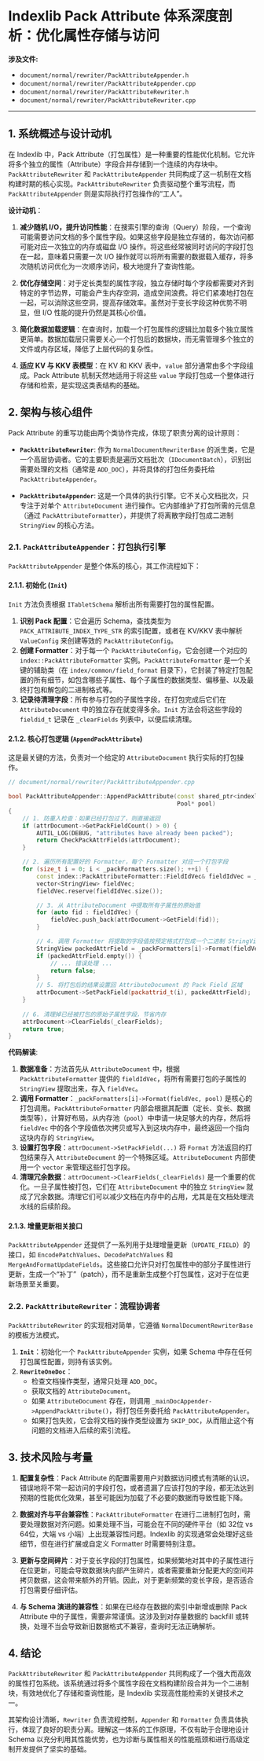 
# Indexlib Pack Attribute 体系深度剖析：优化属性存储与访问

**涉及文件:**
*   `document/normal/rewriter/PackAttributeAppender.h`
*   `document/normal/rewriter/PackAttributeAppender.cpp`
*   `document/normal/rewriter/PackAttributeRewriter.h`
*   `document/normal/rewriter/PackAttributeRewriter.cpp`

---

## 1. 系统概述与设计动机

在 Indexlib 中，Pack Attribute（打包属性）是一种重要的性能优化机制。它允许将多个独立的属性（Attribute）字段合并存储到一个连续的内存块中。`PackAttributeRewriter` 和 `PackAttributeAppender` 共同构成了这一机制在文档构建时期的核心实现。`PackAttributeRewriter` 负责驱动整个重写流程，而 `PackAttributeAppender` 则是实际执行打包操作的“工人”。

**设计动机**：

1.  **减少随机 I/O，提升访问性能**：在搜索引擎的查询（Query）阶段，一个查询可能需要访问文档的多个属性字段。如果这些字段是独立存储的，每次访问都可能对应一次独立的内存或磁盘 I/O 操作。将这些经常被同时访问的字段打包在一起，意味着只需要一次 I/O 操作就可以将所有需要的数据载入缓存，将多次随机访问优化为一次顺序访问，极大地提升了查询性能。

2.  **优化存储空间**：对于定长类型的属性字段，独立存储时每个字段都需要对齐到特定的字节边界，可能会产生内存空洞，造成空间浪费。将它们紧凑地打包在一起，可以消除这些空洞，提高存储效率。虽然对于变长字段这种优势不明显，但 I/O 性能的提升仍然是其核心价值。

3.  **简化数据加载逻辑**：在查询时，加载一个打包属性的逻辑比加载多个独立属性更简单。数据加载层只需要关心一个打包后的数据块，而无需管理多个独立的文件或内存区域，降低了上层代码的复杂性。

4.  **适应 KV 与 KKV 表模型**：在 KV 和 KKV 表中，`value` 部分通常由多个字段组成。Pack Attribute 机制天然地适用于将这些 `value` 字段打包成一个整体进行存储和检索，是实现这类表结构的基础。

## 2. 架构与核心组件

Pack Attribute 的重写功能由两个类协作完成，体现了职责分离的设计原则：

*   **`PackAttributeRewriter`**: 作为 `NormalDocumentRewriterBase` 的派生类，它是一个高层协调者。它的主要职责是遍历文档批次（`IDocumentBatch`），识别出需要处理的文档（通常是 `ADD_DOC`），并将具体的打包任务委托给 `PackAttributeAppender`。

*   **`PackAttributeAppender`**: 这是一个具体的执行引擎。它不关心文档批次，只专注于对单个 `AttributeDocument` 进行操作。它内部维护了打包所需的元信息（通过 `PackAttributeFormatter`），并提供了将离散字段打包成二进制 `StringView` 的核心方法。

### 2.1. `PackAttributeAppender`：打包执行引擎

`PackAttributeAppender` 是整个体系的核心，其工作流程如下：

#### 2.1.1. 初始化 (`Init`)

`Init` 方法负责根据 `ITabletSchema` 解析出所有需要打包的属性配置。

1.  **识别 Pack 配置**：它会遍历 Schema，查找类型为 `PACK_ATTRIBUTE_INDEX_TYPE_STR` 的索引配置，或者在 KV/KKV 表中解析 `ValueConfig` 来创建等效的 `PackAttributeConfig`。
2.  **创建 Formatter**：对于每一个 `PackAttributeConfig`，它会创建一个对应的 `index::PackAttributeFormatter` 实例。`PackAttributeFormatter` 是一个关键的辅助类（在 `index/common/field_format` 目录下），它封装了特定打包配置的所有细节，如包含哪些子属性、每个子属性的数据类型、偏移量、以及最终打包和解包的二进制格式等。
3.  **记录待清理字段**：所有参与打包的子属性字段，在打包完成后它们在 `AttributeDocument` 中的独立存在就变得多余。`Init` 方法会将这些字段的 `fieldid_t` 记录在 `_clearFields` 列表中，以便后续清理。

#### 2.1.2. 核心打包逻辑 (`AppendPackAttribute`)

这是最关键的方法，负责对一个给定的 `AttributeDocument` 执行实际的打包操作。

```cpp
// document/normal/rewriter/PackAttributeAppender.cpp

bool PackAttributeAppender::AppendPackAttribute(const shared_ptr<indexlib::document::AttributeDocument>& attrDocument,
                                                Pool* pool)
{
    // 1. 防重入检查：如果已经打包过了，则直接返回
    if (attrDocument->GetPackFieldCount() > 0) {
        AUTIL_LOG(DEBUG, "attributes have already been packed");
        return CheckPackAttrFields(attrDocument);
    }

    // 2. 遍历所有配置好的 Formatter，每个 Formatter 对应一个打包字段
    for (size_t i = 0; i < _packFormatters.size(); ++i) {
        const index::PackAttributeFormatter::FieldIdVec& fieldIdVec = _packFormatters[i]->GetFieldIds();
        vector<StringView> fieldVec;
        fieldVec.reserve(fieldIdVec.size());

        // 3. 从 AttributeDocument 中提取所有子属性的原始值
        for (auto fid : fieldIdVec) {
            fieldVec.push_back(attrDocument->GetField(fid));
        }

        // 4. 调用 Formatter 将提取的字段值按预定格式打包成一个二进制 StringView
        StringView packedAttrField = _packFormatters[i]->Format(fieldVec, pool);
        if (packedAttrField.empty()) {
            // ... 错误处理 ...
            return false;
        }
        // 5. 将打包后的结果设置回 AttributeDocument 的 Pack Field 区域
        attrDocument->SetPackField(packattrid_t(i), packedAttrField);
    }
    
    // 6. 清理掉已经被打包的原始子属性字段，节省内存
    attrDocument->ClearFields(_clearFields);
    return true;
}
```

**代码解读**:

1.  **数据准备**：方法首先从 `AttributeDocument` 中，根据 `PackAttributeFormatter` 提供的 `fieldIdVec`，将所有需要打包的子属性的 `StringView` 提取出来，存入 `fieldVec`。
2.  **调用 Formatter**：`_packFormatters[i]->Format(fieldVec, pool)` 是核心的打包调用。`PackAttributeFormatter` 内部会根据其配置（定长、变长、数据类型等），计算好布局，从内存池（`pool`）中申请一块足够大的内存，然后将 `fieldVec` 中的各个字段值依次拷贝或写入到这块内存中，最终返回一个指向这块内存的 `StringView`。
3.  **设置打包字段**：`attrDocument->SetPackField(...)` 将 `Format` 方法返回的打包结果存入 `AttributeDocument` 的一个特殊区域。`AttributeDocument` 内部使用一个 `vector` 来管理这些打包字段。
4.  **清理冗余数据**：`attrDocument->ClearFields(_clearFields)` 是一个重要的优化。一旦子属性被打包，它们在 `AttributeDocument` 中的独立 `StringView` 就成了冗余数据。清理它们可以减少文档在内存中的占用，尤其是在文档处理流水线的后续阶段。

#### 2.1.3. 增量更新相关接口

`PackAttributeAppender` 还提供了一系列用于处理增量更新（`UPDATE_FIELD`）的接口，如 `EncodePatchValues`、`DecodePatchValues` 和 `MergeAndFormatUpdateFields`。这些接口允许只对打包属性中的部分子属性进行更新，生成一个“补丁”（patch），而不是重新生成整个打包属性，这对于在位更新场景至关重要。

### 2.2. `PackAttributeRewriter`：流程协调者

`PackAttributeRewriter` 的实现相对简单，它遵循 `NormalDocumentRewriterBase` 的模板方法模式。

1.  **`Init`**：初始化一个 `PackAttributeAppender` 实例，如果 Schema 中存在任何打包属性配置，则持有该实例。
2.  **`RewriteOneDoc`**：
    *   检查文档操作类型，通常只处理 `ADD_DOC`。
    *   获取文档的 `AttributeDocument`。
    *   如果 `AttributeDocument` 存在，则调用 `_mainDocAppender->AppendPackAttribute()`，将打包任务委托给 `PackAttributeAppender`。
    *   如果打包失败，它会将文档的操作类型设置为 `SKIP_DOC`，从而阻止这个有问题的文档进入后续的索引流程。

## 3. 技术风险与考量

1.  **配置复杂性**：Pack Attribute 的配置需要用户对数据访问模式有清晰的认识。错误地将不常一起访问的字段打包，或者遗漏了应该打包的字段，都无法达到预期的性能优化效果，甚至可能因为加载了不必要的数据而导致性能下降。

2.  **数据对齐与平台兼容性**：`PackAttributeFormatter` 在进行二进制打包时，需要处理数据对齐问题。如果处理不当，可能会在不同的硬件平台（如 32位 vs 64位，大端 vs 小端）上出现兼容性问题。Indexlib 的实现通常会处理好这些细节，但在进行扩展或自定义 Formatter 时需要特别注意。

3.  **更新与空间碎片**：对于变长字段的打包属性，如果频繁地对其中的子属性进行在位更新，可能会导致数据块内部产生碎片，或者需要重新分配更大的空间并拷贝数据，这会带来额外的开销。因此，对于更新频繁的变长字段，是否适合打包需要仔细评估。

4.  **与 Schema 演进的兼容性**：如果在已经存在数据的索引中新增或删除 Pack Attribute 中的子属性，需要非常谨慎。这涉及到对存量数据的 backfill 或转换，处理不当会导致新旧数据格式不兼容，查询时无法正确解析。

## 4. 结论

`PackAttributeRewriter` 和 `PackAttributeAppender` 共同构成了一个强大而高效的属性打包系统。该系统通过将多个属性字段在文档构建阶段合并为一个二进制块，有效地优化了存储和查询性能，是 Indexlib 实现高性能检索的关键技术之一。

其架构设计清晰，`Rewriter` 负责流程控制，`Appender` 和 `Formatter` 负责具体执行，体现了良好的职责分离。理解这一体系的工作原理，不仅有助于合理地设计 Schema 以充分利用其性能优势，也为诊断与属性相关的性能瓶颈和进行高级定制开发提供了坚实的基础。
